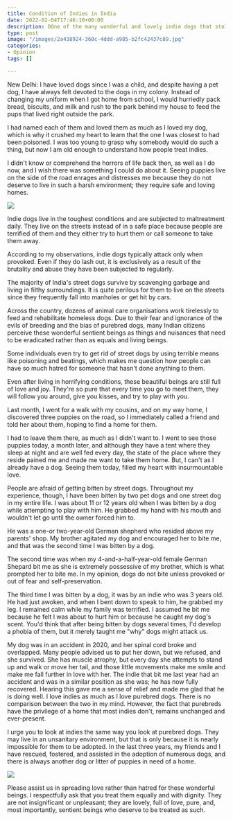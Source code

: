 ```yaml
---
title: Condition of Indies in India
date: 2022-02-04T17:46:10+00:00
description: OOne of the many wonderful and lovely indie dogs that stole my heart.
type: post
image: "/images/2a438924-360c-4ddd-a985-b2fc42437c89.jpg"
categories:
- Opinion
tags: []

---
```

New Delhi: I have loved dogs since I was a child, and despite having a pet dog, I have always felt devoted to the dogs in my colony. Instead of changing my uniform when I got home from school, I would hurriedly pack bread, biscuits, and milk and rush to the park behind my house to feed the pups that lived right outside the park.

I had named each of them and loved them as much as I loved my dog, which is why it crushed my heart to learn that the one I was closest to had been poisoned. I was too young to grasp why somebody would do such a thing, but now I am old enough to understand how people treat indies.

I didn't know or comprehend the horrors of life back then, as well as I do now, and I wish there was something I could do about it. Seeing puppies live on the side of the road enrages and distresses me because they do not deserve to live in such a harsh environment; they require safe and loving homes.

![](/images/92a2024a-f3e4-440b-8c34-423996a4aaa2.jpg)

Indie dogs live in the toughest conditions and are subjected to maltreatment daily. They live on the streets instead of in a safe place because people are terrified of them and they either try to hurt them or call someone to take them away.

According to my observations, indie dogs typically attack only when provoked. Even if they do lash out, it is exclusively as a result of the brutality and abuse they have been subjected to regularly.

The majority of India's street dogs survive by scavenging garbage and living in filthy surroundings. It is quite perilous for them to live on the streets since they frequently fall into manholes or get hit by cars.

Across the country, dozens of animal care organisations work tirelessly to feed and rehabilitate homeless dogs. Due to their fear and ignorance of the evils of breeding and the bias of purebred dogs, many Indian citizens perceive these wonderful sentient beings as things and nuisances that need to be eradicated rather than as equals and living beings.

Some individuals even try to get rid of street dogs by using terrible means like poisoning and beatings, which makes me question how people can have so much hatred for someone that hasn't done anything to them.

Even after living in horrifying conditions, these beautiful beings are still full of love and joy. They're so pure that every time you go to meet them, they will follow you around, give you kisses, and try to play with you.

Last month, I went for a walk with my cousins, and on my way home, I discovered three puppies on the road, so I immediately called a friend and told her about them, hoping to find a home for them.

I had to leave them there, as much as I didn't want to. I went to see those puppies today, a month later, and although they have a tent where they sleep at night and are well fed every day, the state of the place where they reside pained me and made me want to take them home. But, I can't as I already have a dog. Seeing them today, filled my heart with insurmountable love.

People are afraid of getting bitten by street dogs. Throughout my experience, though, I have been bitten by two pet dogs and one street dog in my entire life. I was about 11 or 12 years old when I was bitten by a dog while attempting to play with him. He grabbed my hand with his mouth and wouldn't let go until the owner forced him to.

He was a one-or two-year-old German shepherd who resided above my parents' shop. My brother agitated my dog and encouraged her to bite me, and that was the second time I was bitten by a dog.

The second time was when my 4-and-a-half-year-old female German Shepard bit me as she is extremely possessive of my brother, which is what prompted her to bite me. In my opinion, dogs do not bite unless provoked or out of fear and self-preservation.

The third time I was bitten by a dog, it was by an indie who was 3 years old. He had just awoken, and when I bent down to speak to him, he grabbed my leg. I remained calm while my family was terrified. I assumed he bit me because he felt I was about to hurt him or because he caught my dog's scent. You'd think that after being bitten by dogs several times, I'd develop a phobia of them, but it merely taught me "why" dogs might attack us.

My dog was in an accident in 2020, and her spinal cord broke and overlapped. Many people advised us to put her down, but we refused, and she survived. She has muscle atrophy, but every day she attempts to stand up and walk or move her tail, and those little movements make me smile and make me fall further in love with her. The indie that bit me last year had an accident and was in a similar position as she was; he has now fully recovered. Hearing this gave me a sense of relief and made me glad that he is doing well. I love indies as much as I love purebred dogs. There is no comparison between the two in my mind. However, the fact that purebreds have the privilege of a home that most indies don't, remains unchanged and ever-present.

I urge you to look at indies the same way you look at purebred dogs. They may live in an unsanitary environment, but that is only because it is nearly impossible for them to be adopted. In the last three years, my friends and I have rescued, fostered, and assisted in the adoption of numerous dogs, and there is always another dog or litter of puppies in need of a home.

![](/images/ef057d05-c083-4c4b-b9fc-7f2beff41bf5.jpg)

Please assist us in spreading love rather than hatred for these wonderful beings. I respectfully ask that you treat them equally and with dignity. They are not insignificant or unpleasant; they are lovely, full of love, pure, and, most importantly, sentient beings who deserve to be treated as such.